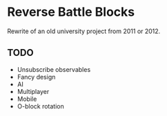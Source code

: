 # Reverse Battle Blocks
Rewrite of an old university project from 2011 or 2012.

## TODO
* Unsubscribe observables
* Fancy design
* AI
* Multiplayer
* Mobile
* O-block rotation